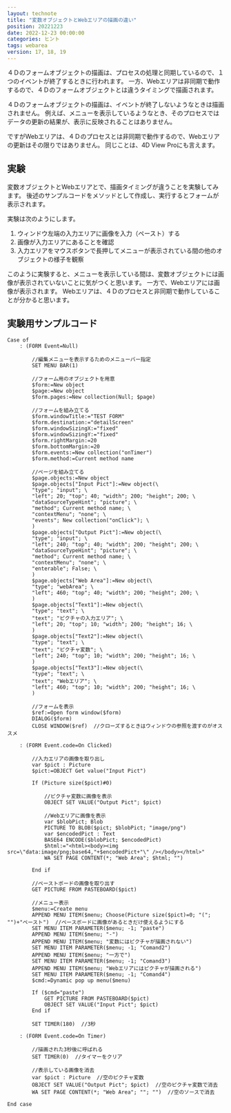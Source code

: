 ```yaml
---
layout: technote
title: "変数オブジェクトとWebエリアの描画の違い"
position: 20221223
date: 2022-12-23 00:00:00
categories: ヒント
tags: webarea
version: 17, 18, 19
---
```


４Ｄのフォームオブジェクトの描画は、プロセスの処理と同期しているので、１つのイベントが終了するときに行われます。
一方、Webエリアは非同期で動作するので、４Ｄのフォームオブジェクトとは違うタイミングで描画されます。

<!--more-->

４Ｄのフォームオブジェクトの描画は、イベントが終了しないようなときは描画されません。
例えば、メニューを表示しているようなとき、そのプロセスではデータの更新の結果が、表示に反映されることはありません。

ですがWebエリアは、４Ｄのプロセスとは非同期で動作するので、Webエリアの更新はその限りではありません。
同じことは、4D View Proにも言えます。

## 実験

変数オブジェクトとWebエリアとで、描画タイミングが違うことを実験してみます。
後述のサンプルコードをメソッドとして作成し、実行するとフォームが表示されます。

実験は次のようにします。

1. ウィンドウ左端の入力エリアに画像を入力（ペースト）する
2. 画像が入力エリアにあることを確認
3. 入力エリアをマウスボタンで長押してメニューが表示されている間の他のオブジェクトの様子を観察

このように実験すると、メニューを表示している間は、変数オブジェクトには画像が表示されていないことに気がつくと思います。
一方で、Webエリアには画像が表示されます。
Webエリアは、４Ｄのプロセスと非同期で動作していることが分かると思います。

## 実験用サンプルコード

```4d
Case of 
	: (FORM Event=Null)
		
		//編集メニューを表示するためのメニューバー指定
		SET MENU BAR(1)
		
		//フォーム用のオブジェクトを用意
		$form:=New object
		$page:=New object
		$form.pages:=New collection(Null; $page)
		
		//フォームを組み立てる
		$form.windowTitle:="TEST FORM"
		$form.destination:="detailScreen"
		$form.windowSizingX:="fixed"
		$form.windowSizingY:="fixed"
		$form.rightMargin:=20
		$form.bottomMargin:=20
		$form.events:=New collection("onTimer")
		$form.method:=Current method name
		
		//ページを組み立てる
		$page.objects:=New object
		$page.objects["Input Pict"]:=New object(\
		"type"; "input"; \
		"left"; 20; "top"; 40; "width"; 200; "height"; 200; \
		"dataSourceTypeHint"; "picture"; \
		"method"; Current method name; \
		"contextMenu"; "none"; \
		"events"; New collection("onClick"); \
		)
		$page.objects["Output Pict"]:=New object(\
		"type"; "input"; \
		"left"; 240; "top"; 40; "width"; 200; "height"; 200; \
		"dataSourceTypeHint"; "picture"; \
		"method"; Current method name; \
		"contextMenu"; "none"; \
		"enterable"; False; \
		)
		$page.objects["Web Area"]:=New object(\
		"type"; "webArea"; \
		"left"; 460; "top"; 40; "width"; 200; "height"; 200; \
		)
		$page.objects["Text1"]:=New object(\
		"type"; "text"; \
		"text"; "ピクチャの入力エリア"; \
		"left"; 20; "top"; 10; "width"; 200; "height"; 16; \
		)
		$page.objects["Text2"]:=New object(\
		"type"; "text"; \
		"text"; "ピクチャ変数"; \
		"left"; 240; "top"; 10; "width"; 200; "height"; 16; \
		)
		$page.objects["Text3"]:=New object(\
		"type"; "text"; \
		"text"; "Webエリア"; \
		"left"; 460; "top"; 10; "width"; 200; "height"; 16; \
		)
		
		//フォームを表示
		$ref:=Open form window($form)
		DIALOG($form)
		CLOSE WINDOW($ref)  //クローズするときはウィンドウの参照を渡すのがオススメ
		
	: (FORM Event.code=On Clicked)
		
		//入力エリアの画像を取り出し
		var $pict : Picture
		$pict:=OBJECT Get value("Input Pict")
		
		If (Picture size($pict)#0)
			
			//ピクチャ変数に画像を表示
			OBJECT SET VALUE("Output Pict"; $pict)
			
			//Webエリアに画像を表示
			var $blobPict; Blob
			PICTURE TO BLOB($pict; $blobPict; "image/png")
			var $encodedPict : Text
			BASE64 ENCODE($blobPict; $encodedPict)
			$html:="<html><body><img src=\"data:image/png;base64,"+$encodedPict+"\" /></body></html>"
			WA SET PAGE CONTENT(*; "Web Area"; $html; "")
			
		End if 
		
		//ペーストボードの画像を取り出す
		GET PICTURE FROM PASTEBOARD($pict)
		
		//メニュー表示
		$menu:=Create menu
		APPEND MENU ITEM($menu; Choose(Picture size($pict)=0; "("; "")+"ペースト")  //ペースボードに画像があるときだけ使えるようにする
		SET MENU ITEM PARAMETER($menu; -1; "paste")
		APPEND MENU ITEM($menu; "-")
		APPEND MENU ITEM($menu; "変数にはピクチャが描画されない")
		SET MENU ITEM PARAMETER($menu; -1; "Comand2")
		APPEND MENU ITEM($menu; "一方で")
		SET MENU ITEM PARAMETER($menu; -1; "Comand3")
		APPEND MENU ITEM($menu; "Webエリアにはピクチャが描画される")
		SET MENU ITEM PARAMETER($menu; -1; "Comand4")
		$cmd:=Dynamic pop up menu($menu)
		
		If ($cmd="paste")
			GET PICTURE FROM PASTEBOARD($pict)
			OBJECT SET VALUE("Input Pict"; $pict)
		End if 
		
		SET TIMER(180)  //3秒
		
	: (FORM Event.code=On Timer)
		
		//描画された3秒後に呼ばれる
		SET TIMER(0)  //タイマーをクリア
		
		//表示している画像を消去
		var $pict : Picture  //空のピクチャ変数
		OBJECT SET VALUE("Output Pict"; $pict)  //空のピクチャ変数で消去
		WA SET PAGE CONTENT(*; "Web Area"; ""; "")  //空のソースで消去
		
End case 
```
